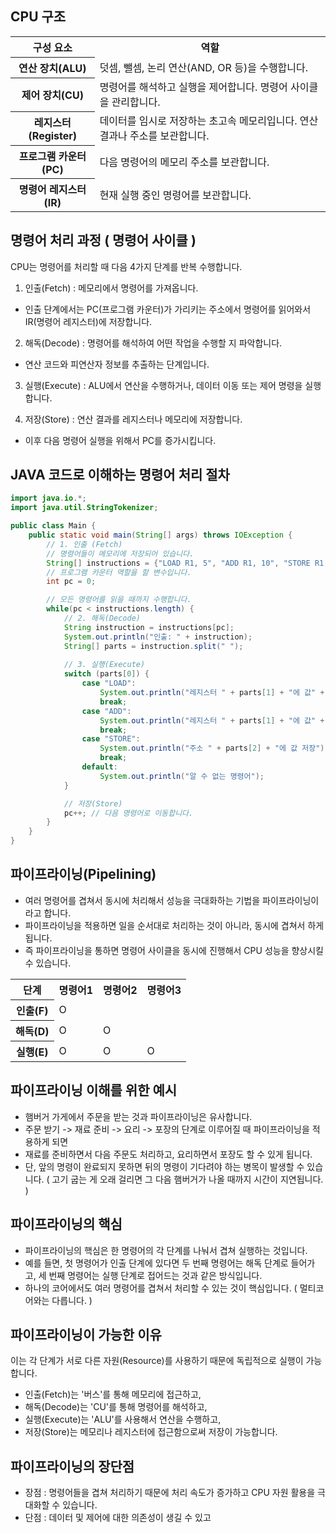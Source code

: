 CPU 구조 
--------------------------------------------------------
<table>
  <tr>
    <th>구성 요소</th>
    <th>역할</th>
  </tr>
  <tr>
    <th>연산 장치(ALU)</th>
    <td>덧셈, 뺄셈, 논리 연산(AND, OR 등)을 수행합니다.</td>
  </tr>
  <tr>
    <th>제어 장치(CU)</th>
    <td>명령어를 해석하고 실행을 제어합니다. 명령어 사이클을 관리합니다.</td>
  </tr>
  <tr>
    <th>레지스터(Register)</th>
    <td>데이터를 임시로 저장하는 초고속 메모리입니다. 연산 결과나 주소를 보관합니다.</td>
  </tr>
  <tr>
    <th>프로그램 카운터(PC)</th>
    <td>다음 명령어의 메모리 주소를 보관합니다.</td>
  </tr>
  <tr>
    <th>명령어 레지스터(IR)</th>
    <td>현재 실행 중인 명령어를 보관합니다.</td>
  </tr>
</table>

명령어 처리 과정 ( 명령어 사이클 )
--------------------------------------------------------------
CPU는 명령어를 처리할 때 다음 4가지 단계를 반복 수행합니다.
1. 인출(Fetch) : 메모리에서 명령어를 가져옵니다.
- 인출 단계에서는 PC(프로그램 카운터)가 가리키는 주소에서 명령어를 읽어와서 IR(명령어 레지스터)에 저장합니다.

2. 해독(Decode) : 명령어를 해석하여 어떤 작업을 수행할 지 파악합니다.
- 연산 코드와 피연산자 정보를 추출하는 단계입니다.

3. 실행(Execute) : ALU에서 연산을 수행하거나, 데이터 이동 또는 제어 명령을 실행합니다.
 
4. 저장(Store) : 연산 결과를 레지스터나 메모리에 저장합니다.
- 이후 다음 명령어 실행을 위해서 PC를 증가시킵니다.

JAVA 코드로 이해하는 명령어 처리 절차
----------------------------------------------------
```java
import java.io.*;
import java.util.StringTokenizer;

public class Main {
    public static void main(String[] args) throws IOException {
        // 1. 인출 (Fetch)
        // 명령어들이 메모리에 저장되어 있습니다.
        String[] instructions = {"LOAD R1, 5", "ADD R1, 10", "STORE R1, 100"};
        // 프로그램 카운터 역할을 할 변수입니다.
        int pc = 0;

        // 모든 명령어를 읽을 때까지 수행합니다.
        while(pc < instructions.length) {
            // 2. 해독(Decode)
            String instruction = instructions[pc];
            System.out.println("인출: " + instruction);
            String[] parts = instruction.split(" ");
            
            // 3. 실행(Execute)
            switch (parts[0]) {
                case "LOAD":
                    System.out.println("레지스터 " + parts[1] + "에 값" + parts[2] + " 로드");
                    break;
                case "ADD":
                    System.out.println("레지스터 " + parts[1] + "에 값" + parts[2] + " 더하기");
                    break;
                case "STORE":
                    System.out.println("주소 " + parts[2] + "에 값 저장");
                    break;
                default:
                    System.out.println("알 수 없는 명령어");
            }

            // 저장(Store)
            pc++; // 다음 명령어로 이동합니다.
        }
    }
}
```

파이프라이닝(Pipelining)
---------------------------------------------------
- 여러 명령어를 겹쳐서 동시에 처리해서 성능을 극대화하는 기법을 파이프라이닝이라고 합니다.
- 파이프라이닝을 적용하면 일을 순서대로 처리하는 것이 아니라, 동시에 겹쳐서 하게 됩니다.
- 즉 파이프라이닝을 통하면 명령어 사이클을 동시에 진행해서 CPU 성능을 향상시킬 수 있습니다.

<table>
  <tr>
    <th>단계</th>
    <th>명령어1</th>
    <th>명령어2</th>
    <th>명령어3</th>
  </tr>
  <tr>
    <th>인출(F)</th>
    <td>O</td>
    <td></td>
    <td></td>
  </tr>
  <tr>
    <th>해독(D)</th>
    <td>O</td>
    <td>O</td>
    <td></td>
  </tr>
  <tr>
    <th>실행(E)</th>
    <td>O</td>
    <td>O</td>
    <td>O</td>
  </tr>
</table>

파이프라이닝 이해를 위한 예시
----------------------------------------------
- 햄버거 가게에서 주문을 받는 것과 파이프라이닝은 유사합니다.
- 주문 받기 -> 재료 준비 -> 요리 -> 포장의 단계로 이루어질 때 파이프라이닝을 적용하게 되면
- 재료를 준비하면서 다음 주문도 처리하고, 요리하면서 포장도 할 수 있게 됩니다.
- 단, 앞의 명령이 완료되지 못하면 뒤의 명령이 기다려야 하는 병목이 발생할 수 있습니다. ( 고기 굽는 게 오래 걸리면 그 다음 햄버거가 나올 때까지 시간이 지연됩니다. )

파이프라이닝의 핵심
------------------------------------------------
- 파이프라이닝의 핵심은 한 명령어의 각 단계를 나눠서 겹쳐 실행하는 것입니다.
- 예를 들면, 첫 명령어가 인출 단계에 있다면 두 번째 명령어는 해독 단계로 들어가고, 세 번째 명령어는 실행 단계로 접어드는 것과 같은 방식입니다.
- 하나의 코어에서도 여러 명령어를 겹쳐서 처리할 수 있는 것이 핵심입니다. ( 멀티코어와는 다릅니다. )

파이프라이닝이 가능한 이유
----------------------------------
이는 각 단계가 서로 다른 자원(Resource)를 사용하기 때문에 독립적으로 실행이 가능합니다.
- 인출(Fetch)는 '버스'를 통해 메모리에 접근하고,
- 해독(Decode)는 'CU'를 통해 명령어를 해석하고,
- 실행(Execute)는 'ALU'를 사용해서 연산을 수행하고,
- 저장(Store)는 메모리나 레지스터에 접근함으로써 저장이 가능합니다.

파이프라이닝의 장단점
---------------------------------------------
- 장점 : 명령어들을 겹쳐 처리하기 때문에 처리 속도가 증가하고 CPU 자원 활용을 극대화할 수 있습니다.
- 단점 : 데이터 및 제어에 대한 의존성이 생길 수 있고 
